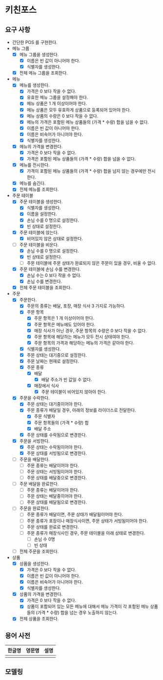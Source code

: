 # 키친포스

## 요구 사항

- 간단한 POS 를 구현한다.
- 메뉴 그룹
    - [x] 메뉴 그룹을 생성한다.
        - [x] 이름은 빈 값이 아니어야 한다.
        - [x] 식별자를 생성한다.
    - [x] 전체 메뉴 그룹을 조회한다.
- 메뉴
    - [x] 메뉴를 생성한다.
        - [x] 가격은 0 보다 작을 수 없다.
        - [x] 유효한 메뉴 그룹을 설정해야 한다.
        - [x] 메뉴 상품은 1 개 이상이어야 한다.
        - [x] 메뉴 상품은 모두 유효하게 상품으로 등록되어 있어야 한다.
        - [x] 메뉴 상품의 수량은 0 보다 작을 수 없다.
        - [x] 메뉴의 가격은 포함된 메뉴 상품들의 (가격 * 수량) 합을 넘을 수 없다.
        - [x] 이름은 빈 값이 아니어야 한다.
        - [x] 이름은 비속어가 아니어야 한다.
        - [x] 식별자를 생성한다.
    - [x] 메뉴의 가격을 변경한다.
        - [x] 가격은 0 보다 작을 수 없다.
        - [x] 가격은 포함된 메뉴 상품들의 (가격 * 수량) 합을 넘을 수 없다.
    - [x] 메뉴를 전시한다.
        - [x] 가격이 포함된 메뉴 상품들의 (가격 * 수량) 합을 넘지 않는 경우에만 전시한다.
    - [x] 메뉴를 숨긴다.
    - [x] 전체 메뉴를 조회한다.
- 주문 테이블
    - [x] 주문 테이블을 생성한다.
        - [x] 식별자를 생성한다.
        - [x] 이름을 설정한다.
        - [x] 손님 수를 0 명으로 설정한다.
        - [x] 빈 상태로 설정한다.
    - [x] 주문 테이블에 앉는다.
        - [x] 비어있지 않은 상태로 설정한다.
    - [ ] 주문 테이블을 비운다.
        - [x] 손님 수를 0 명으로 설정한다.
        - [x] 빈 상태로 설정한다.
        - [ ] 주문 테이블에 주문 상태가 완료되지 않은 주문이 있을 경우, 비울 수 없다. 
    - [x] 주문 테이블에 손님 수를 변경한다.
        - [x] 손님 수는 0 보다 작을 수 없다.
        - [x] 손님 수를 변경한다.
    - [x] 전체 주문 테이블을 조회한다.
- 주문
    - [x] 주문한다.
        - [x] 주문의 종류는 배달, 포장, 매장 식사 3 가지로 가능하다.
        - [x] 주문 항목
            - [x] 주문 항목은 1 개 이상이어야 한다.
            - [x] 주문 항목은 메뉴에도 있어야 한다.
            - [x] 매장 식사가 아닌 경우, 주문 항목의 수량은 0 보다 작을 수 없다.
            - [x] 주문 항목에 해당하는 메뉴가 모두 전시 상태여야 한다.
            - [x] 주문 항목의 가격과 해당하는 메뉴의 가격은 같아야 한다.
        - [x] 식별자를 생성한다.
        - [x] 주문 상태는 대기중으로 설정한다.
        - [x] 주문 날짜는 현재로 설정한다.
        - [x] 주문 종류
            - [x] 배달
                - [x] 배달 주소가 빈 값일 수 없다.
            - [x] 매장에서 식사
                - [x] 주문 테이블이 비어있지 않아야 한다.
    - [x] 주문을 수락한다.
        - [x] 주문 상태는 대기중이어야 한다.
        - [x] 주문 종류가 배달일 경우, 아래의 정보를 라이더스로 전달한다.
            - [x] 주문 식별자
            - [x] 주문 항목들의 (가격 * 수량) 합
            - [x] 배달 주소
        - [x] 주문 상태를 수락됨으로 변경한다.
    - [x] 주문을 서빙한다.
        - [x] 주문 상태는 수락됨이어야 한다.
        - [x] 주문 상태를 서빙됨으로 변경한다.
    - [ ] 주문을 배달한다.
        - [ ] 주문 종류는 배달이어야 한다.
        - [ ] 주문 상태는 서빙됨이어야 한다.
        - [ ] 주문 상태를 배달중으로 변경한다.
    - [ ] 주문 배달을 완료한다.
        - [ ] 주문 종류는 배달이어야 한다.
        - [ ] 주문 상태는 배달중이어야 한다.
        - [ ] 주문 상태를 배달됨으로 변경한다.
    - [ ] 주문을 완료한다.
        - [ ] 주문 종류가 배달이면, 주문 상태가 배달됨이어야 한다.
        - [ ] 주문 종류가 포장이나 매장식사이면, 주문 상태가 서빙됨이어야 한다.
        - [ ] 주문 상태를 완료로 변경한다.
        - [ ] 주문 종류가 매장식사인 경우, 주문 테이블을 아래 상태로 변경한다.
            - [ ] 손님 수 0명
            - [ ] 빈 상태
    - [ ] 전체 주문을 조회한다.
- 상품
    - [x] 상품을 생성한다.
        - [x] 가격은 0 보다 작을 수 없다.
        - [x] 이름은 빈 값이 아니어야 한다.
        - [x] 이름은 비속어가 아니어야 한다.
        - [x] 식별자를 생성한다.
    - [x] 상품의 가격을 변경한다.
        - [x] 가격은 0 보다 작을 수 없다.
        - [x] 상품이 포함되어 있는 모든 메뉴에 대해서 메뉴 가격이 각 포함된 메뉴 상품들의 (가격 * 수량) 합을 넘는 경우 노출하지 않는다.
    - [x] 전체 상품을 조회한다.

## 용어 사전

| 한글명 | 영문명 | 설명 |
| --- | --- | --- |
|  |  |  |

## 모델링

